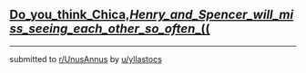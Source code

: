 ## [Do_you_think_Chica,_Henry_and_Spencer_will_miss_seeing_each_other_so_often__((](https://www.reddit.com/r/UnusAnnus/comments/jrhtmz/do_you_think_chica_henry_and_spencer_will_miss/)


---

submitted to [r/UnusAnnus](https://www.reddit.com/r/UnusAnnus) by [u/yllastocs](https://www.reddit.com/user/yllastocs)
